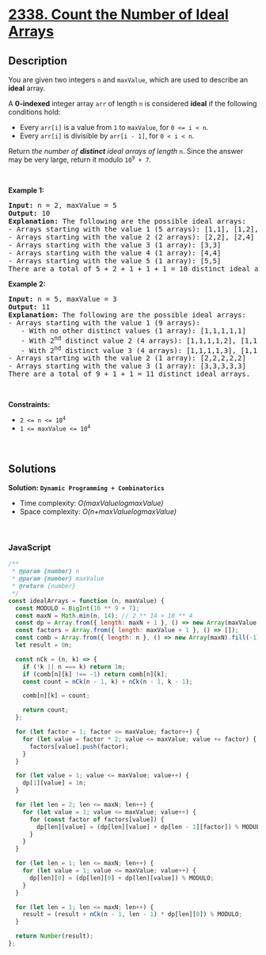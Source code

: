 # [2338. Count the Number of Ideal Arrays](https://leetcode.com/problems/count-the-number-of-ideal-arrays)

## Description

<div class="elfjS" data-track-load="description_content"><p>You are given two integers <code>n</code> and <code>maxValue</code>, which are used to describe an <strong>ideal</strong> array.</p>

<p>A <strong>0-indexed</strong> integer array <code>arr</code> of length <code>n</code> is considered <strong>ideal</strong> if the following conditions hold:</p>

<ul>
	<li>Every <code>arr[i]</code> is a value from <code>1</code> to <code>maxValue</code>, for <code>0 &lt;= i &lt; n</code>.</li>
	<li>Every <code>arr[i]</code> is divisible by <code>arr[i - 1]</code>, for <code>0 &lt; i &lt; n</code>.</li>
</ul>

<p>Return <em>the number of <strong>distinct</strong> ideal arrays of length </em><code>n</code>. Since the answer may be very large, return it modulo <code>10<sup>9</sup> + 7</code>.</p>

<p>&nbsp;</p>
<p><strong class="example">Example 1:</strong></p>

<pre><strong>Input:</strong> n = 2, maxValue = 5
<strong>Output:</strong> 10
<strong>Explanation:</strong> The following are the possible ideal arrays:
- Arrays starting with the value 1 (5 arrays): [1,1], [1,2], [1,3], [1,4], [1,5]
- Arrays starting with the value 2 (2 arrays): [2,2], [2,4]
- Arrays starting with the value 3 (1 array): [3,3]
- Arrays starting with the value 4 (1 array): [4,4]
- Arrays starting with the value 5 (1 array): [5,5]
There are a total of 5 + 2 + 1 + 1 + 1 = 10 distinct ideal arrays.
</pre>

<p><strong class="example">Example 2:</strong></p>

<pre><strong>Input:</strong> n = 5, maxValue = 3
<strong>Output:</strong> 11
<strong>Explanation:</strong> The following are the possible ideal arrays:
- Arrays starting with the value 1 (9 arrays): 
   - With no other distinct values (1 array): [1,1,1,1,1] 
   - With 2<sup>nd</sup> distinct value 2 (4 arrays): [1,1,1,1,2], [1,1,1,2,2], [1,1,2,2,2], [1,2,2,2,2]
   - With 2<sup>nd</sup> distinct value 3 (4 arrays): [1,1,1,1,3], [1,1,1,3,3], [1,1,3,3,3], [1,3,3,3,3]
- Arrays starting with the value 2 (1 array): [2,2,2,2,2]
- Arrays starting with the value 3 (1 array): [3,3,3,3,3]
There are a total of 9 + 1 + 1 = 11 distinct ideal arrays.
</pre>

<p>&nbsp;</p>
<p><strong>Constraints:</strong></p>

<ul>
	<li><code>2 &lt;= n &lt;= 10<sup>4</sup></code></li>
	<li><code>1 &lt;= maxValue &lt;= 10<sup>4</sup></code></li>
</ul>
</div>

<p>&nbsp;</p>

## Solutions

**Solution: `Dynamic Programming + Combinatorics`**

- Time complexity: <em>O(maxValue*log*maxValue)</em>
- Space complexity: <em>O(n+maxValue*log*maxValue)</em>

<p>&nbsp;</p>

### **JavaScript**

```js
/**
 * @param {number} n
 * @param {number} maxValue
 * @return {number}
 */
const idealArrays = function (n, maxValue) {
  const MODULO = BigInt(10 ** 9 + 7);
  const maxN = Math.min(n, 14); // 2 ** 14 > 10 ** 4
  const dp = Array.from({ length: maxN + 1 }, () => new Array(maxValue + 1).fill(0n));
  const factors = Array.from({ length: maxValue + 1 }, () => []);
  const comb = Array.from({ length: n }, () => new Array(maxN).fill(-1));
  let result = 0n;

  const nCk = (n, k) => {
    if (!k || n === k) return 1n;
    if (comb[n][k] !== -1) return comb[n][k];
    const count = nCk(n - 1, k) + nCk(n - 1, k - 1);

    comb[n][k] = count;

    return count;
  };

  for (let factor = 1; factor <= maxValue; factor++) {
    for (let value = factor * 2; value <= maxValue; value += factor) {
      factors[value].push(factor);
    }
  }

  for (let value = 1; value <= maxValue; value++) {
    dp[1][value] = 1n;
  }

  for (let len = 2; len <= maxN; len++) {
    for (let value = 1; value <= maxValue; value++) {
      for (const factor of factors[value]) {
        dp[len][value] = (dp[len][value] + dp[len - 1][factor]) % MODULO;
      }
    }
  }

  for (let len = 1; len <= maxN; len++) {
    for (let value = 1; value <= maxValue; value++) {
      dp[len][0] = (dp[len][0] + dp[len][value]) % MODULO;
    }
  }

  for (let len = 1; len <= maxN; len++) {
    result = (result + nCk(n - 1, len - 1) * dp[len][0]) % MODULO;
  }

  return Number(result);
};
```
